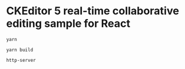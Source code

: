 # CKEditor 5 real-time collaborative editing sample for React

```
yarn 

yarn build

http-server
```